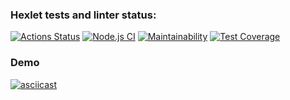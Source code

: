### Hexlet tests and linter status:
[![Actions Status](https://github.com/gonpaul/frontend-project-46/actions/workflows/hexlet-check.yml/badge.svg)](https://github.com/gonpaul/frontend-project-46/actions)
[![Node.js CI](https://github.com/gonpaul/frontend-project-46/actions/workflows/ci-flow.yml/badge.svg?branch=main)](https://github.com/gonpaul/frontend-project-46/actions/workflows/ci-flow.yml)
[![Maintainability](https://api.codeclimate.com/v1/badges/a7819449ac17a560beed/maintainability)](https://codeclimate.com/github/gonpaul/frontend-project-46/maintainability)
[![Test Coverage](https://api.codeclimate.com/v1/badges/a7819449ac17a560beed/test_coverage)](https://codeclimate.com/github/gonpaul/frontend-project-46/test_coverage)

### Demo

[![asciicast](https://asciinema.org/a/FZGxIMuOq8Gkfa6diQ1JF590Y.svg)](https://asciinema.org/a/FZGxIMuOq8Gkfa6diQ1JF590Y)
